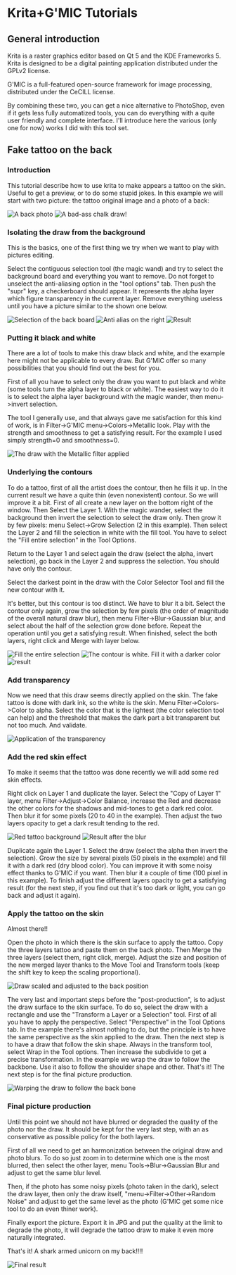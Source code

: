 # Krita+G'MIC Tutorials

## General introduction

Krita is a raster graphics editor based on Qt 5 and the KDE Frameworks 5. Krita is designed to be a digital painting application distributed under the GPLv2 license.

G'MIC is a full-featured open-source framework for image processing, distributed under the CeCILL license.

By combining these two, you can get a nice alternative to PhotoShop, even if it gets less fully automatized tools, you can do everything with a quite user friendly and complete interface.
I'll introduce here the various (only one for now) works I did with this tool set.

## Fake tattoo on the back

### Introduction

This tutorial describe how to use krita to make appears a tattoo on the skin. Useful to get a preview, or to do some stupid jokes. In this example we will start with two picture: the tattoo original image and a photo of a back:

![A back photo](./images/dos.jpeg) ![A bad-ass chalk draw!](./images/yskjdkD.jpg "A back photo")

### Isolating the draw from the background

This is the basics, one of the first thing we try when we want to play with pictures editing.

Select the contiguous selection tool (the magic wand) and try to select the background board and everything you want to remove. Do not forget to unselect the anti-aliasing option in the "tool options" tab.
Then push the "supr" key, a checkerboard should appear. It represents the alpha layer which figure transparency in the current layer.
Remove everything useless until you have a picture similar to the shown one below.

![Selection of the back board](./images/selectboard.jpg "Selection of the back board") ![Anti alias on the right](./images/selectalias.jpg "Anti alias on the right") ![Result](./images/drawwithoutboard.jpg "Result")

### Putting it black and white

There are a lot of tools to make this draw black and white, and the example here might not be applicable to every draw. But G'MIC offer so many possibilities that you should find out the best for you.

First of all you have to select only the draw you want to put black and white (some tools turn the alpha layer to black or white). The easiest way to do it is to select the alpha layer background with the magic wander, then menu->invert selection.

The tool I generally use, and that always gave me satisfaction for this kind of work, is in Filter->G'MIC menu->Colors->Metallic look. Play with the strength and smoothness to get a satisfying result. For the example I used simply strength=0 and smoothness=0.

![The draw with the Metallic filter applied](./images/black&whitedraw.jpg "The draw with the Metallic filter applied")

### Underlying the contours

To do a tattoo, first of all the artist does the contour, then he fills it up. In the current result we have a quite thin (even nonexistent) contour. So we will improve it a bit. First of all create a new layer on the bottom right of the window. Then Select the Layer 1. With the magic wander, select the background then invert the selection to select the draw only. Then grow it by few pixels: menu Select->Grow Selection (2 in this example).
Then select the Layer 2 and fill the selection in white with the fill tool. You have to select the "Fill entire selection" in the Tool Options.

Return to the Layer 1 and select again the draw (select the alpha, invert selection), go back in the Layer 2 and suppress the selection. You should have only the contour.

Select the darkest point in the draw with the Color Selector Tool and fill the new contour with it.

It's better, but this contour is too distinct. We have to blur it a bit. Select the contour only again, grow the selection by few pixels (the order of magnitude of the overall natural draw blur), then menu Filter->Blur->Gaussian blur, and select about the half of the selection grow done before. Repeat the operation until you get a satisfying result. When finished, select the both layers, right click and Merge with layer below.

![Fill the entire selection](./images/fillentireselection.jpg "Fill the entire selection") ![The contour is white. Fill it with a darker color](./images/whitecontour.jpg "The contour is white. Fill it with a darker color") ![result](./images/bluredcontour.jpg "Result")

### Add transparency

Now we need that this draw seems directly applied on the skin. The fake tattoo is done with dark ink, so the white is the skin. Menu Filter->Colors->Color to alpha. Select the color that is the lightest (the color selection tool can help) and the threshold that makes the dark part a bit transparent but not too much. And validate.

![Application of the transparency](./images/transparency.jpg "Application of the transparency")

### Add the red skin effect

To make it seems that the tattoo was done recently we will add some red skin effects.

Right click on Layer 1 and duplicate the layer. Select the "Copy of Layer 1" layer, menu Filter->Adjust->Color Balance, increase the Red and decrease the other colors for the shadows and mid-tones to get a dark red color. Then blur it for some pixels (20 to 40 in the example). Then adjust the two layers opacity to get a dark result tending to the red.

![Red tattoo background](./images/reddraw.jpg "Red tattoo background") ![Result after the blur](./images/redresult.jpg "Result after the blur")

Duplicate again the Layer 1. Select the draw (select the alpha then invert the selection). Grow the size by several pixels (50 pixels in the example) and fill it with a dark red (dry blood color). You can improve it with some noisy effect thanks to G'MIC if you want. Then blur it a couple of time (100 pixel in this example). To finish adjust the different layers opacity to get a satisfying result (for the next step, if you find out that it's too dark or light, you can go back and adjust it again).



### Apply the tattoo on the skin

Almost there!!

Open the photo in which there is the skin surface to apply the tattoo. Copy the three layers tattoo and paste them on the back photo. Then Merge the three layers (select them, right click, merge).
Adjust the size and position of the new merged layer thanks to the Move Tool and Transform tools (keep the shift key to keep the scaling proportional).

![Draw scaled and adjusted to the back position](./images/rotatedadjusted.jpg "Draw scaled and adjusted to the back position")

The very last and important steps before the "post-production", is to adjust the draw surface to the skin surface. To do so, select the draw with a rectangle and use the "Transform a Layer or a Selection" tool. First of all you have to apply the perspective. Select "Perspective" in the Tool Options tab. In the example there's almost nothing to do, but the principle is to have the same perspective as the skin applied to the draw.
Then the next step is to have a draw that follow the skin shape. Always in the transform tool, select Wrap in the Tool options. Then increase the subdivide to get a precise transformation. In the example we wrap the draw to follow the backbone. Use it also to follow the shoulder shape and other. That's it! The next step is for the final picture production.

![Warping the draw to follow the back bone](./images/surfacewrap.jpg "Warping the draw to follow the back bone")

### Final picture production

Until this point we should not have blurred or degraded the quality of the photo nor the draw. It should be kept for the very last step, with an as conservative as possible policy for the both layers.

First of all we need to get an harmonization between the original draw and photo blurs. To do so just zoom in to determine which one is the most blurred, then select the other layer, menu Tools->Blur->Gaussian Blur and adjust to get the same blur level.

Then, if the photo has some noisy pixels (photo taken in the dark), select the draw layer, then only the draw itself,  "menu->Filter->Other->Random Noise" and adjust to get the same level as the photo (G'MIC get some nice tool to do an even thiner work).

Finally export the picture. Export it in JPG and put the quality at the limit to degrade the photo, it will degrade the tattoo draw to make it even more naturally integrated.

That's it! A shark armed unicorn on my back!!!!

![Final result](./images/final.jpg "A shark armed unicorn on my back!!!!")

